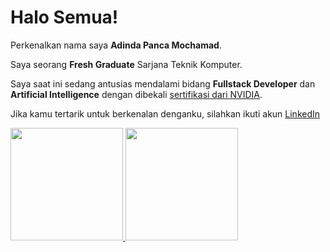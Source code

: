 # Halo Semua!

Perkenalkan nama saya **Adinda Panca Mochamad**. <br>

Saya seorang **Fresh Graduate** Sarjana Teknik Komputer. <br>

Saya saat ini sedang antusias mendalami bidang **Fullstack Developer** dan **Artificial Intelligence** dengan dibekali [sertifikasi dari NVIDIA](https://courses.nvidia.com/certificates/4f98f033a3fe424489a9d551a32aba31/). <br>

Jika kamu tertarik untuk berkenalan denganku, silahkan ikuti akun [LinkedIn](https://www.linkedin.com/in/adindapanca)


<p align="left">
<a href="https://github.com/adindamochamad">
  <img height="180em" src="https://github-readme-stats-eight-theta.vercel.app/api?username=adindamochamad&show_icons=true&theme=algolia&include_all_commits=true&count_private=true"/>
  <img height="180em" src="https://github-readme-stats-eight-theta.vercel.app/api/top-langs/?username=adindamochamad&layout=compact&theme=algolia"/>
</a>
</p>
<!---
adindamochamad/adindamochamad is a ✨ special ✨ repository because its `README.md` (this file) appears on your GitHub profile.
You can click the Preview link to take a look at your changes.
--->

